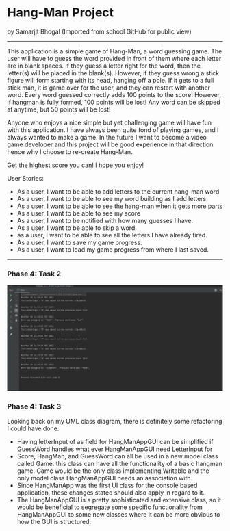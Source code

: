 # Hang-Man Project
by Samarjit Bhogal
(Imported from school GitHub for public view)

-----
This application is a simple game of Hang-Man, a word guessing game. The user will have to guess the word 
provided in front of them where each letter are in blank spaces. If they guess a letter right for the word, 
then the letter(s) will be placed in the blank(s). However, if they guess wrong a stick figure will form starting with
its head, hanging off a pole. If it gets to a full stick man, it is game over for the user, and they can restart 
with another word. Every word guessed correctly adds 100 points to the score! However, if hangman is fully formed, 
100 points will be lost! Any word can be skipped at anytime, but 50 points will be lost!

Anyone who enjoys a nice simple but yet challenging game will have fun
with this application. I have always
been quite fond of playing games, and I always wanted to make a
game. In the future I want to become a video game developer and this
project will be good experience in that direction hence why I choose to
re-create Hang-Man. 

Get the highest score you can! I hope you enjoy!

User Stories:

- As a user, I want to be able to add letters to the current hang-man word
- As a user, I want to be able to see my word building as I add letters
- As a user, I want to be able to see the hang-man when it gets more parts
- As a user, I want to be able to see my score
- As a user, I want to be notified with how many guesses I have.
- As a user, I want to be able to skip a word.
- as a user, I want to be able to see all the letters I have already tired.
- As a user, I want to save my game progress.
- As a user, I want to load my game progress from where I last saved.
---
### Phase 4: Task 2

![img.png](Phase4-Task2.png)

### Phase 4: Task 3

Looking back on my UML class diagram, there is definitely some 
refactoring I could have done. 
    
- Having letterInput of as field for HangManAppGUI can be simplified if GuessWord handles
what ever HangManAppGUI need LetterInput for
- Score, HangMan, and GuessWord can all be used in a new model class called Game.
this class can have all the functionality of a basic hangman game. Game would be the 
only class implementing Writable and the only model class HangManAppGUI needs an association with.
- Since HangManApp was the first UI class for the console based application, these changes stated should also
apply in regard to it.
- The HangManAppGUI is a pretty sophisticated and extensive class, so it would be beneficial to segregate some
specific functionality from HangManAppGUI to some new classes where it can be more obvious to how the GUI is structured.
